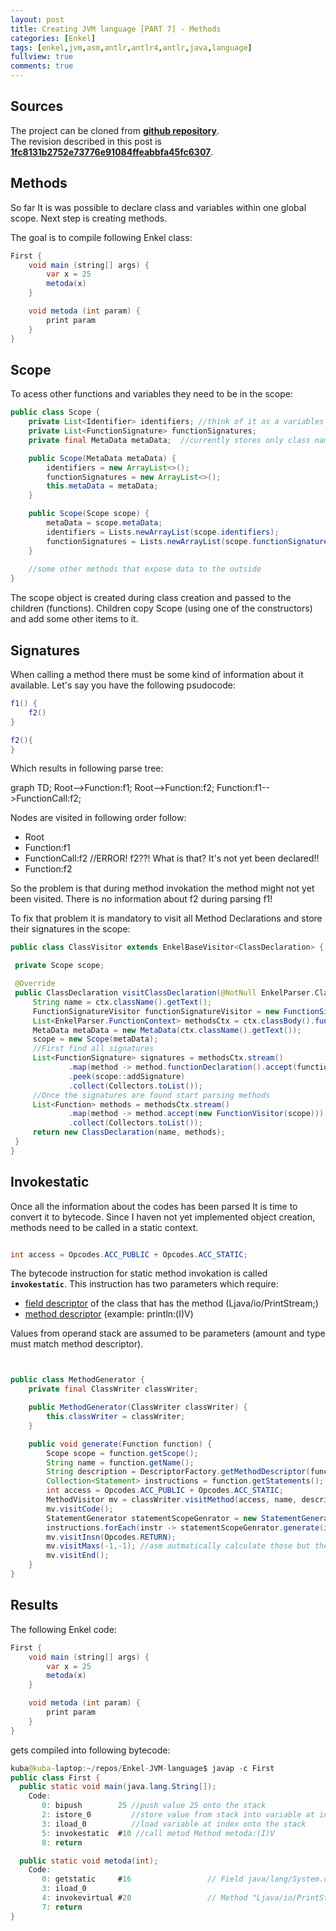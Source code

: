 ```yaml
---
layout: post
title: Creating JVM language [PART 7] - Methods
categories: [Enkel]
tags: [enkel,jvm,asm,antlr,antlr4,antlr,java,language]
fullview: true
comments: true
---
```

## Sources

The project can be cloned from **[github repository](https://github.com/JakubDziworski/Enkel-JVM-language)**.  
The revision described in this post is **[1fc8131b2752e73776e91084ffeabbfa45fc6307](https://github.com/JakubDziworski/Enkel-JVM-language/tree/1fc8131b2752e73776e91084ffeabbfa45fc6307)**.


## Methods

So far It is was possible to declare class and variables within one global scope.
Next step is creating methods.

The goal is to compile following Enkel class:

```java
First {
    void main (string[] args) {
        var x = 25
        metoda(x)
    }

    void metoda (int param) {
        print param
    }
}
```

## Scope
To acess other functions and variables they need to be in the scope:
    
```java
public class Scope {
    private List<Identifier> identifiers; //think of it as a variables for now
    private List<FunctionSignature> functionSignatures;
    private final MetaData metaData;  //currently stores only class name

    public Scope(MetaData metaData) {
        identifiers = new ArrayList<>();
        functionSignatures = new ArrayList<>();
        this.metaData = metaData;
    }

    public Scope(Scope scope) {
        metaData = scope.metaData;
        identifiers = Lists.newArrayList(scope.identifiers);
        functionSignatures = Lists.newArrayList(scope.functionSignatures);
    }
    
    //some other methods that expose data to the outside
}         

```
The scope object is created during class creation and passed to the children (functions).
Children copy Scope (using one of the constructors) and add some other items to it.

## Signatures

When calling a method there must be some kind of information about it available.
Let's say you have the following psudocode:

```java
f1() {
    f2()
}

f2(){
}
```

Which results in following parse tree:

<div class="mermaid" style="">
graph TD;
    Root-->Function:f1;
    Root-->Function:f2;
    Function:f1-->FunctionCall:f2;
</div>

Nodes are visited in following order follow:

* Root
* Function:f1
* FunctionCall:f2 //ERROR! f2??! What is that? It's not yet been declared!! 
* Function:f2

So the problem is that during method invokation the method might not yet been visited. There is no information about f2 during parsing f1!

To fix that problem it is mandatory to visit all Method Declarations and store their signatures in the scope:

```java
public class ClassVisitor extends EnkelBaseVisitor<ClassDeclaration> {

 private Scope scope;

 @Override
 public ClassDeclaration visitClassDeclaration(@NotNull EnkelParser.ClassDeclarationContext ctx) {
     String name = ctx.className().getText();
     FunctionSignatureVisitor functionSignatureVisitor = new FunctionSignatureVisitor();
     List<EnkelParser.FunctionContext> methodsCtx = ctx.classBody().function();
     MetaData metaData = new MetaData(ctx.className().getText());
     scope = new Scope(metaData);
     //First find all signatures
     List<FunctionSignature> signatures = methodsCtx.stream()
             .map(method -> method.functionDeclaration().accept(functionSignatureVisitor))
             .peek(scope::addSignature)
             .collect(Collectors.toList());
     //Once the signatures are found start parsing methods
     List<Function> methods = methodsCtx.stream()
             .map(method -> method.accept(new FunctionVisitor(scope)))
             .collect(Collectors.toList());
     return new ClassDeclaration(name, methods);
 }
}
```

## Invokestatic

Once all the information about the codes has been parsed It is time to convert it to bytecode.
Since I haven not yet implemented object creation, methods need to be called in a static context.

```java 

int access = Opcodes.ACC_PUBLIC + Opcodes.ACC_STATIC;
```
The bytecode instruction for static method invokation is called  **```invokestatic```**.
This instruction has two parameters which require:

 * [field descriptor](https://docs.oracle.com/javase/specs/jvms/se8/html/jvms-4.html#jvms-4.3.2) of the class that has the method (Ljava/io/PrintStream;)
 * [method descriptor](https://docs.oracle.com/javase/specs/jvms/se8/html/jvms-4.html#jvms-4.3.3)  (example: println:(I)V)

Values from operand stack are assumed to be parameters (amount and type must match method descriptor).

```java


public class MethodGenerator {
    private final ClassWriter classWriter;

    public MethodGenerator(ClassWriter classWriter) {
        this.classWriter = classWriter;
    }

    public void generate(Function function) {
        Scope scope = function.getScope();
        String name = function.getName();
        String description = DescriptorFactory.getMethodDescriptor(function);
        Collection<Statement> instructions = function.getStatements();
        int access = Opcodes.ACC_PUBLIC + Opcodes.ACC_STATIC;
        MethodVisitor mv = classWriter.visitMethod(access, name, description, null, null);
        mv.visitCode();
        StatementGenerator statementScopeGenrator = new StatementGenerator(mv);
        instructions.forEach(instr -> statementScopeGenrator.generate(instr,scope));
        mv.visitInsn(Opcodes.RETURN);
        mv.visitMaxs(-1,-1); //asm autmatically calculate those but the call is required
        mv.visitEnd();
    }
}
```
## Results

The following Enkel code:

```java
First {
    void main (string[] args) {
        var x = 25
        metoda(x)
    }

    void metoda (int param) {
        print param
    }
}
```

gets compiled into following bytecode:

```java
kuba@kuba-laptop:~/repos/Enkel-JVM-language$ javap -c First
public class First {
  public static void main(java.lang.String[]);
    Code:
       0: bipush        25 //push value 25 onto the stack
       2: istore_0         //store value from stack into variable at index 0
       3: iload_0          //load variable at index onto the stack
       5: invokestatic  #10 //call metod Method metoda:(I)V  
       8: return

  public static void metoda(int);
    Code:
       0: getstatic     #16                 // Field java/lang/System.out:Ljava/io/PrintStream;
       3: iload_0
       4: invokevirtual #20                 // Method "Ljava/io/PrintStream;".println:(I)V
       7: return
}
```

